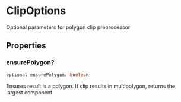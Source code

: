# ClipOptions

Optional parameters for polygon clip preprocessor

## Properties

### ensurePolygon?

```ts
optional ensurePolygon: boolean;
```

Ensures result is a polygon. If clip results in multipolygon, returns the largest component
